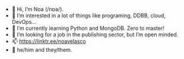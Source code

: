 - 👋 Hi, I’m Noa (/nɒə/).
- 👀 I’m interested in a lot of things like programing, DDBB, cloud, DevOps…
- 🌱 I’m currently learning Python and MongoDB. Zero to master! 
- 💞️ I’m looking for a job in the publishing sector, but I’m open minded.
- 📫 https://linktr.ee/noavelasco
- 🧑 he/him and they/them.

<!---
NoaVelasco/NoaVelasco is a ✨ special ✨ repository because its `README.md` (this file) appears on your GitHub profile.
You can click the Preview link to take a look at your changes.
--->

